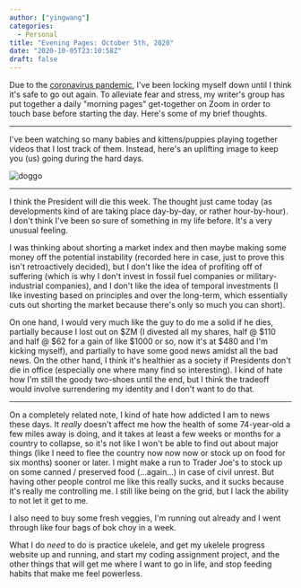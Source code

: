 ```yaml
---
author: ["yingwang"]
categories:
  - Personal
title: "Evening Pages: October 5th, 2020"
date: "2020-10-05T23:10:58Z"
draft: false
---
```


Due to the [coronavirus
pandemic](https://en.wikipedia.org/wiki/2019-20_coronavirus_pandemic), I've been
locking myself down until I think it's safe to go out again. To alleviate fear
and stress, my writer's group has put together a daily "morning pages"
get-together on Zoom in order to touch base before starting the day. Here's some
of my brief thoughts.

__________

I've been watching so many babies and kittens/puppies playing together videos
that I lost track of them. Instead, here's an uplifting image to keep you (us)
going during the hard days.

![doggo](/img/posts/2020/10/05/evening_pages.jpg)

__________

I think the President will die this week. The thought just came today (as
developments kind of are taking place day-by-day, or rather hour-by-hour). I
don't think I've been so sure of something in my life before. It's a very
unusual feeling.

I was thinking about shorting a market index and then maybe making some money
off the potential instability (recorded here in case, just to prove this isn't
retroactively decided), but I don't like the idea of profiting off of suffering
(which is why I don't invest in fossil fuel companies or military-industrial
companies), and I don't like the idea of temporal investments (I like investing
based on principles and over the long-term, which essentially cuts out shorting
the market because there's only so much you can short).

On one hand, I would very much like the guy to do me a solid if he dies,
partially because I lost out on $ZM (I divested all my shares, half @ $110 and
half @ $62 for a gain of like $1000 or so, now it's at $480 and I'm kicking
myself), and partially to have some good news amidst all the bad news. On the
other hand, I think it's healthier as a society if Presidents don't die in
office (especially one where many find so interesting). I kind of hate how I'm
still the goody two-shoes until the end, but I think the tradeoff would involve
surrendering my identity and I don't want to do that.

__________

On a completely related note, I kind of hate how addicted I am to news these
days. It *really* doesn't affect me how the health of some 74-year-old a few
miles away is doing, and it takes at least a few weeks or months for a country
to collapse, so it's not like I won't be able to find out about major things
(like I need to flee the country now now now or stock up on food for six months)
sooner or later. I might make a run to Trader Joe's to stock up on some canned /
preserved food (...again...) in case of civil unrest. But having other people
control me like this really sucks, and it sucks because it's really me
controlling me. I still like being on the grid, but I lack the ability to not
let it get to me.

I also need to buy some fresh veggies, I'm running out already and I went
through like four bags of bok choy in a week.

What I do *need* to do is practice ukelele, and get my ukelele progress website
up and running, and start my coding assignment project, and the other things
that will get me where I want to go in life, and stop feeding habits that make
me feel powerless.
